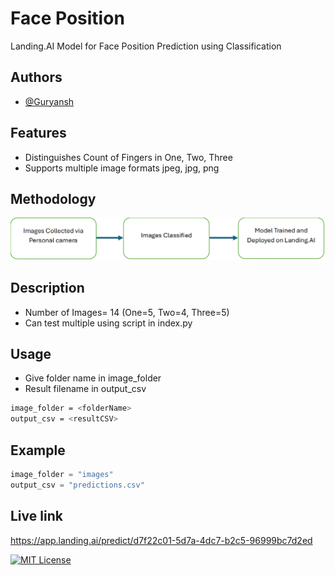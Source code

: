 
# Face Position

Landing.AI Model for Face Position Prediction using Classification

## Authors

- [@Guryansh](https://www.github.com/Guryansh)


## Features

- Distinguishes Count of Fingers in One, Two, Three
- Supports multiple image formats jpeg, jpg, png


## Methodology

![img.png](img.png)

## Description

- Number of Images= 14 (One=5, Two=4, Three=5)
- Can test multiple using script in index.py

## Usage
- Give folder name in image_folder
- Result filename in output_csv
```bash
image_folder = <folderName>
output_csv = <resultCSV>
```

## Example
```python
image_folder = "images"
output_csv = "predictions.csv"
```

## Live link
https://app.landing.ai/predict/d7f22c01-5d7a-4dc7-b2c5-96999bc7d2ed


[![MIT License](https://img.shields.io/badge/License-MIT-green.svg)](https://choosealicense.com/licenses/mit/)


